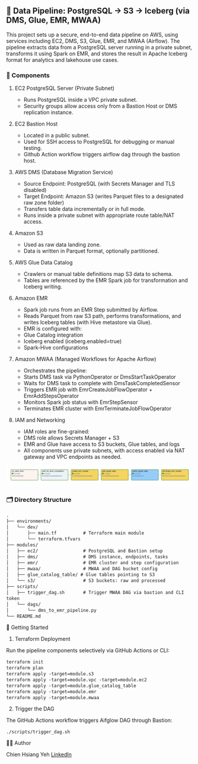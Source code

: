 ## 🚀 Data Pipeline: PostgreSQL → S3 → Iceberg (via DMS, Glue, EMR, MWAA)

This project sets up a secure, end-to-end data pipeline on AWS, using services including EC2, DMS, S3, Glue, EMR, and MWAA (Airflow). The pipeline extracts data from a PostgreSQL server running in a private subnet, transforms it using Spark on EMR, and stores the result in Apache Iceberg format for analytics and lakehouse use cases.

### 🔧 Components

1. EC2 PostgreSQL Server (Private Subnet)

   - Runs PostgreSQL inside a VPC private subnet.
   - Security groups allow access only from a Bastion Host or DMS replication instance.

2. EC2 Bastion Host

   - Located in a public subnet.
   - Used for SSH access to PostgreSQL for debugging or manual testing.
   - Github Action workflow triggers airflow dag through the bastion host.

3. AWS DMS (Database Migration Service)

   - Source Endpoint: PostgreSQL (with Secrets Manager and TLS disabled)
   - Target Endpoint: Amazon S3 (writes Parquet files to a designated raw zone folder)
   - Transfers table data incrementally or in full mode.
   - Runs inside a private subnet with appropriate route table/NAT access.

4. Amazon S3

   - Used as raw data landing zone.
   - Data is written in Parquet format, optionally partitioned.

5. AWS Glue Data Catalog

   - Crawlers or manual table definitions map S3 data to schema.
   - Tables are referenced by the EMR Spark job for transformation and Iceberg writing.

6. Amazon EMR

   - Spark job runs from an EMR Step submitted by Airflow.
   - Reads Parquet from raw S3 path, performs transformations, and writes Iceberg tables (with Hive metastore via Glue).
   - EMR is configured with:
   - Glue Catalog integration
   - Iceberg enabled (iceberg.enabled=true)
   - Spark-Hive configurations

7. Amazon MWAA (Managed Workflows for Apache Airflow)

   - Orchestrates the pipeline:
   - Starts DMS task via PythonOperator or DmsStartTaskOperator
   - Waits for DMS task to complete with DmsTaskCompletedSensor
   - Triggers EMR job with EmrCreateJobFlowOperator + EmrAddStepsOperator
   - Monitors Spark job status with EmrStepSensor
   - Terminates EMR cluster with EmrTerminateJobFlowOperator

8. IAM and Networking
   - IAM roles are fine-grained:
   - DMS role allows Secrets Manager + S3
   - EMR and Glue have access to S3 buckets, Glue tables, and logs
   - All components use private subnets, with access enabled via NAT gateway and VPC endpoints as needed.

![alt text](image-1.png)

### 🗂 Directory Structure

```
.
├── environments/
│   └── dev/
│       ├── main.tf          # Terraform main module
│       └── terraform.tfvars
├── modules/
│   ├── ec2/                 # PostgreSQL and Bastion setup
│   ├── dms/                 # DMS instance, endpoints, tasks
│   ├── emr/                 # EMR cluster and step configuration
│   ├── mwaa/                # MWAA and DAG bucket config
│   ├── glue_catalog_table/ # Glue tables pointing to S3
│   └── s3/                  # S3 buckets: raw and processed
├── scripts/
│   ├── trigger_dag.sh       # Trigger MWAA DAG via bastion and CLI token
│   └── dags/
│       └── dms_to_emr_pipeline.py
└── README.md
```

🚀 Getting Started

1. Terraform Deployment

Run the pipeline components selectively via GitHub Actions or CLI:

```
terraform init
terraform plan
terraform apply -target=module.s3
terraform apply -target=module.vpc -target=module.ec2
terraform apply -target=module.glue_catalog_table
terraform apply -target=module.emr
terraform apply -target=module.mwaa
```

2. Trigger the DAG

The GitHub Actions workflow triggers Aifglow DAG through Bastion:

```
./scripts/trigger_dag.sh
```

🧑‍💻 Author

Chien Hsiang Yeh
[LinkedIn](https://www.linkedin.com/in/chienhsiang-yeh/)
